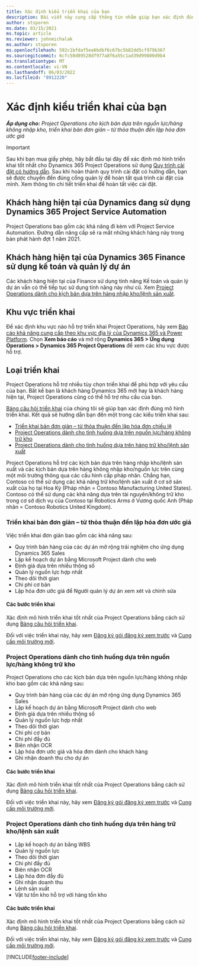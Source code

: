 ```yaml
---
title: Xác định kiểu triển khai của bạn
description: Bài viết này cung cấp thông tin nhằm giúp bạn xác định đúng loại triển khai Project Operations cho công ty của bạn.
author: stsporen
ms.date: 03/15/2021
ms.topic: article
ms.reviewer: johnmichalak
ms.author: stsporen
ms.openlocfilehash: 592c1bfdaf5ea6bdbf6c67bc5b82dd5cf979b367
ms.sourcegitcommit: 6cfc50d89528df977a8f6a55c1ad39d99800d9b4
ms.translationtype: MT
ms.contentlocale: vi-VN
ms.lasthandoff: 06/03/2022
ms.locfileid: "8912220"
---
```

# <a name="determine-your-deployment-type"></a>Xác định kiểu triển khai của bạn

_**Áp dụng cho:** Project Operations cho kịch bản dựa trên nguồn lực/hàng không nhập kho, triển khai bản đơn giản – từ thỏa thuận đến lập hóa đơn ước giá_

> [!IMPORTANT]
> Sau khi bạn mua giấy phép, hãy bắt đầu tại đây để xác định mô hình triển khai tốt nhất cho Dynamics 365 Project Operations sử dụng [Quy trình cài đặt có hướng dẫn](https://aka.ms/provisionprojectoperations).
> Sau khi hoàn thành quy trình cài đặt có hướng dẫn, bạn sẽ được chuyển đến đúng cổng quản lý để hoàn tất quá trình cài đặt của mình. Xem thông tin chi tiết triển khai để hoàn tất việc cài đặt.


## <a name="existing-customers-of-dynamics-using-dynamics-365-project-service-automation"></a>Khách hàng hiện tại của Dynamics đang sử dụng Dynamics 365 Project Service Automation
Project Operations bao gồm các khả năng đi kèm với Project Service Automation. Đường dẫn nâng cấp sẽ ra mắt những khách hàng này trong bản phát hành đợt 1 năm 2021.

## <a name="existing-customers-of-dynamics-365-finance-using-project-management-and-accounting"></a>Khách hàng hiện tại của Dynamics 365 Finance sử dụng kế toán và quản lý dự án 

Các khách hàng hiện tại của Finance sử dụng tính năng Kế toán và quản lý dự án vẫn có thể tiếp tục sử dụng tính năng này như cũ. Xem [Project Operations dành cho kịch bản dựa trên hàng nhập kho/lệnh sản xuất](#pma).


## <a name="deployment-regions"></a>Khu vực triển khai
Để xác định khu vực nào hỗ trợ triển khai Project Operations, hãy xem [Báo cáo khả năng cung cấp theo khu vực địa lý của Dynamics 365 và Power Platform](https://dynamics.microsoft.com/en-us/geographic-availability/). Chọn **Xem báo cáo** và mở rộng **Dynamics 365 > Ứng dụng Operations > Dynamics 365 Project Operations** để xem các khu vực được hỗ trợ.

## <a name="deployment-types"></a>Loại triển khai
Project Operations hỗ trợ nhiều tùy chọn triển khai để phù hợp với yêu cầu của bạn. Bất kể bạn là khách hàng Dynamics 365 mới hay là khách hàng hiện tại, Project Operations cũng có thể hỗ trợ nhu cầu của bạn.

[Bảng câu hỏi triển khai](https://aka.ms/provisionprojectoperations) của chúng tôi sẽ giúp bạn xác định đúng mô hình triển khai. Kết quả sẽ hướng dẫn bạn đến một trong các kiểu triển khai sau:

- [Triển khai bản đơn giản – từ thỏa thuận đến lập hóa đơn chiếu lệ](#lite)
- [Project Operations dành cho tình huống dựa trên nguồn lực/hàng không trữ kho](#integrated)
- [Project Operations dành cho tình huống dựa trên hàng trữ kho/lệnh sản xuất](#pma)

Project Operations hỗ trợ các kịch bản dựa trên hàng nhập kho/lệnh sản xuất và các kịch bản dựa trên hàng không nhập kho/nguồn lực trên cùng một môi trường thông qua các cấu hình cấp pháp nhân. Chẳng hạn, Contoso có thể sử dụng các khả năng trữ kho/lệnh sản xuất ở cơ sở sản xuất của họ tại Hoa Kỳ (Pháp nhân = Contoso Manufacturing United States). Contoso có thể sử dụng các khả năng dựa trên tài nguyên/không trữ kho trong cơ sở dịch vụ của Contoso tại Robotics Arms ở Vương quốc Anh (Pháp nhân = Contoso Robotics United Kingdom).

### <a name="lite-deployment---deal-to-proforma-invoicing"></a><a  name="lite"></a>Triển khai bản đơn giản – từ thỏa thuận đến lập hóa đơn ước giá

Việc triển khai đơn giản bao gồm các khả năng sau:

- Quy trình bán hàng của các dự án mở rộng trải nghiệm cho ứng dụng Dynamics 365 Sales
- Lập kế hoạch dự án bằng Microsoft Project dành cho web
- Định giá dựa trên nhiều thông số
- Quản lý nguồn lực hợp nhất
- Theo dõi thời gian
- Chi phí cơ bản
- Lập hóa đơn ước giá để Người quản lý dự án xem xét và chỉnh sửa 

#### <a name="deployment-steps"></a>Các bước triển khai
Xác định mô hình triển khai tốt nhất của Project Operations bằng cách sử dụng [Bảng câu hỏi triển khai](https://aka.ms/provisionprojectoperations).

Đối với việc triển khai này, hãy xem [Đăng ký gói đăng ký xem trước](lite-preview-subscription-sign-up.md) và [Cung cấp môi trường mới](lite-deployment.md). 


### <a name="project-operations-for-resourcenon-stocked-scenarios"></a><a name="integrated"></a>Project Operations dành cho tình huống dựa trên nguồn lực/hàng không trữ kho
Project Operations cho các kịch bản dựa trên nguồn lực/hàng không nhập kho bao gồm các khả năng sau:
 
- Quy trình bán hàng của các dự án mở rộng ứng dụng Dynamics 365 Sales
- Lập kế hoạch dự án bằng Microsoft Project dành cho web
- Định giá dựa trên nhiều thông số
- Quản lý nguồn lực hợp nhất
- Theo dõi thời gian
- Chi phí cơ bản
- Chi phí đầy đủ
- Biên nhận OCR
- Lập hóa đơn ước giá và hóa đơn dành cho khách hàng 
- Ghi nhận doanh thu cho dự án

#### <a name="deployment-steps"></a>Các bước triển khai
Xác định mô hình triển khai tốt nhất của Project Operations bằng cách sử dụng [Bảng câu hỏi triển khai](https://aka.ms/provisionprojectoperations).

Đối với việc triển khai này, hãy xem [Đăng ký gói đăng ký xem trước](resource-sign-up-preview-subscription.md) và [Cung cấp môi trường mới](resource-provision-new-environment.md). 


### <a name="project-operations-for-stockedproduction-order-scenarios"></a><a name="pma"></a>Project Operations dành cho tình huống dựa trên hàng trữ kho/lệnh sản xuất

- Lập kế hoạch dự án bằng WBS
- Quản lý nguồn lực
- Theo dõi thời gian
- Chi phí đầy đủ
- Biên nhận OCR
- Lập hóa đơn đầy đủ
- Ghi nhận doanh thu
- Lệnh sản xuất
- Vật tư tồn kho hỗ trợ với hàng tồn kho

#### <a name="deployment-steps"></a>Các bước triển khai
Xác định mô hình triển khai tốt nhất của Project Operations bằng cách sử dụng [Bảng câu hỏi triển khai](https://aka.ms/provisionprojectoperations).

Đối với việc triển khai này, hãy xem [Đăng ký gói đăng ký xem trước](/dynamics365/fin-ops-core/dev-itpro/dev-tools/sign-up-preview-subscription?toc=%2fdynamics365%2ffinance%2ftoc.json) và [Cung cấp môi trường mới](/dynamics365/fin-ops-core/dev-itpro/deployment/deploy-demo-environment?toc=%2fdynamics365%2ffinance%2ftoc.json). 



[!INCLUDE[footer-include](../includes/footer-banner.md)]